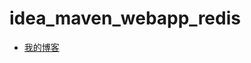 # idea_maven_webapp_redis 



<ul>
  <li><a href="www.zhangqiang2017.com" target="view_window">我的博客</a></li>
 
</ul>
